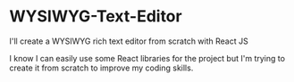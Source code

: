 # WYSIWYG-Text-Editor
I'll create a WYSIWYG rich text editor from scratch with React JS

I know I can easily use some React libraries for the project but I'm trying to create it from scratch to improve my coding skills. 

